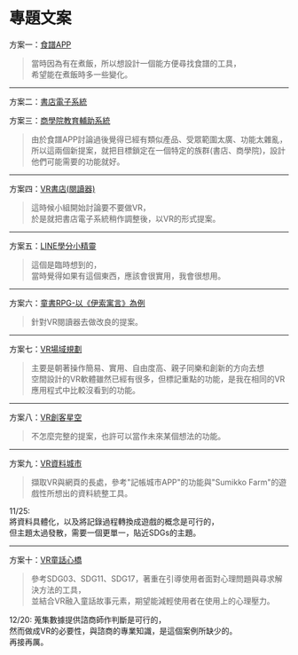 # 專題文案

方案一：[食譜APP](https://docs.google.com/document/d/1gmptlCsmYAkBqHvGrgQ_0m5CJ5q9Mn-M0eP9NigOsG0/edit)

>當時因為有在煮飯，所以想設計一個能方便尋找食譜的工具，  
>希望能在煮飯時多一些變化。

---

方案二：[書店電子系統](https://stevenshih-0402.github.io/Plan/index1.html)

方案三：[商學院教育輔助系統](https://stevenshih-0402.github.io/Plan/index2.html)

>由於食譜APP討論過後覺得已經有類似產品、受眾範圍太廣、功能太雜亂，  
>所以這兩個新提案，就把目標鎖定在一個特定的族群(書店、商學院)，設計他們可能需要的功能就好。

---

方案四：[VR書店(閱讀器)](https://stevenshih-0402.github.io/Plan/index3.html)

>這時候小組開始討論要不要做VR，  
>於是就把書店電子系統稍作調整後，以VR的形式提案。

---

方案五：[LINE學分小精靈](https://stevenshih-0402.github.io/Plan/index4.html)

>這個是臨時想到的，  
>當時覺得如果有這個東西，應該會很實用，我會很想用。

---

方案六：[童書RPG-以《伊索寓言》為例](https://stevenshih-0402.github.io/Plan/index5.html)

>針對VR閱讀器去做改良的提案。

---

方案七：[VR場域規劃](https://stevenshih-0402.github.io/Plan/index6.html)

>主要是朝著操作簡易、實用、自由度高、親子同樂和創新的方向去想  
>空間設計的VR軟體雖然已經有很多，但標記重點的功能，是我在相同的VR應用程式中比較沒看到的功能。

---

方案八：[VR創客星空](https://stevenshih-0402.github.io/Plan/index7.html)

>不怎麼完整的提案，也許可以當作未來某個想法的功能。

---

方案九：[VR資料城市](https://stevenshih-0402.github.io/Plan/index8.html)

>擷取VR與網頁的長處，參考"記帳城市APP"的功能與"Sumikko Farm"的遊戲性所想出的資料統整工具。

11/25:  
將資料具體化，以及將記錄過程轉換成遊戲的概念是可行的，  
但主題太過發散，需要一個更單一，貼近SDGs的主題。

---

方案十：[VR童話心橋](https://stevenshih-0402.github.io/Plan/index9.html)

>參考SDG03、SDG11、SDG17，著重在引導使用者面對心理問題與尋求解決方法的工具，  
>並結合VR融入童話故事元素，期望能減輕使用者在使用上的心理壓力。

12/20:
蒐集數據提供諮商師作判斷是可行的，  
然而做成VR的必要性，與諮商的專業知識，是這個案例所缺少的。  
再接再厲。

